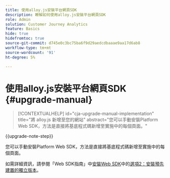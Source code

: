 ```yaml
---
title: 使用alloy.js安裝平台網頁SDK
description: 瞭解如何使用alloy.js安裝平台網頁SDK
role: Admin
solution: Customer Journey Analytics
feature: Basics
hide: true
hidefromtoc: true
source-git-commit: d745e0c3bc75ba6f9d29aedcdbaaae9aa17d6ab8
workflow-type: tm+mt
source-wordcount: '91'
ht-degree: 5%

---
```


# 使用alloy.js安裝平台網頁SDK {#upgrade-manual}

<!-- markdownlint-disable MD034 -->

>[!CONTEXTUALHELP]
>id="cja-upgrade-manual-implementation"
>title="將 alloy.js 新增至您的網站"
>abstract="您可以手動安裝Platform Web SDK，方法是直接將基底程式碼新增至實施中的每個頁面。"

<!-- markdownlint-enable MD034 -->

{{upgrade-note-step}}

您可以手動安裝Platform Web SDK，方法是直接將基底程式碼新增至實施中的每個頁面。

如需詳細資訊，請參閱「Web SDK指南」中[安裝Web SDK](https://experienceleague.adobe.com/en/docs/experience-platform/edge/fundamentals/installing-the-sdk)中的[選項2：安裝預先建置的獨立版本](https://experienceleague.adobe.com/en/docs/experience-platform/edge/fundamentals/installing-the-sdk#option-2-installing-the-prebuilt-standalone-version)。

